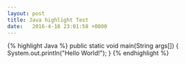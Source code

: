 ```yaml
---
layout: post
title: Java highlight Test
date:   2016-4-18 23:01:58 +0800
---
```

{% highlight Java %}
    public static void main(String args[]) {
        System.out.println("Hello World!");
    }
{% endhighlight %}